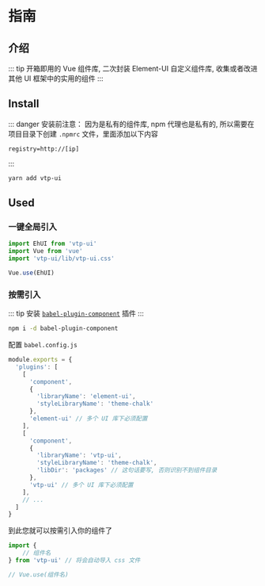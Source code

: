 
# 指南

## 介绍

::: tip
开箱即用的 Vue 组件库, 二次封装 Element-UI 自定义组件库, 收集或者改进其他 UI 框架中的实用的组件
:::

## Install

::: danger
安装前注意：
因为是私有的组件库, npm 代理也是私有的, 所以需要在项目目录下创建 `.npmrc` 文件，里面添加以下内容

``` text
registry=http://[ip]
```
:::

``` bash
yarn add vtp-ui
```

## Used

### 一键全局引入

``` js
import EhUI from 'vtp-ui'
import Vue from 'vue'
import 'vtp-ui/lib/vtp-ui.css'

Vue.use(EhUI)
```

### 按需引入

::: tip
安装 [`babel-plugin-component`](https://github.com/ElementUI/babel-plugin-component#readme) 插件
:::

``` bash
npm i -d babel-plugin-component 
```

配置 `babel.config.js`

``` js
module.exports = {
  'plugins': [
    [
      'component',
      {
        'libraryName': 'element-ui',
        'styleLibraryName': 'theme-chalk'
      },
      'element-ui' // 多个 UI 库下必须配置 
    ],
    [
      'component',
      {
        'libraryName': 'vtp-ui',
        'styleLibraryName': 'theme-chalk',
        'libDir': 'packages' // 这句话要写, 否则识别不到组件目录
      },
      'vtp-ui' // 多个 UI 库下必须配置
    ],
    // ...
  ]
}

```

到此您就可以按需引入你的组件了

``` js
import {
    // 组件名
} from 'vtp-ui' // 将会自动导入 css 文件

// Vue.use(组件名)
```
